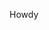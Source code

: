 Howdy 

<!---
Dodanu/Dodanu is a ✨ special ✨ repository because its `README.md` (this file) appears on your GitHub profile.
You can click the Preview link to take a look at your changes.
--->
